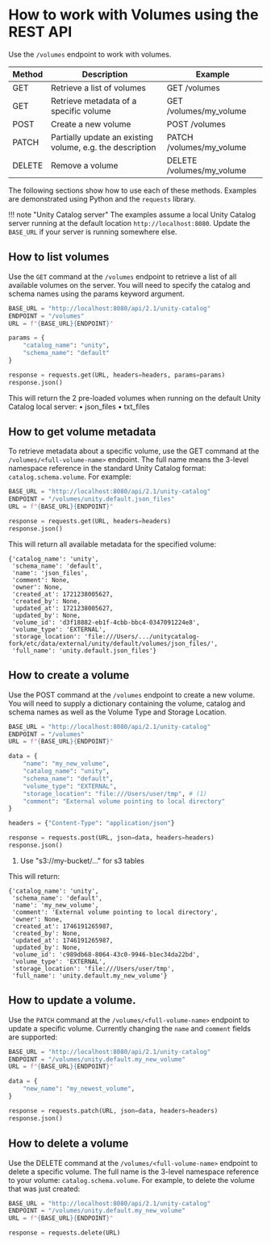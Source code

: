 # How to work with Volumes using the REST API

Use the `/volumes` endpoint to work with volumes.

| Method | Description                                               | Example                   |
| ------ | --------------------------------------------------------- | ------------------------- |
| GET    | Retrieve a list of volumes                                | GET /volumes              |
| GET    | Retrieve metadata of a specific volume                    | GET /volumes/my_volume    |
| POST   | Create a new volume                                       | POST /volumes             |
| PATCH  | Partially update an existing volume, e.g. the description | PATCH /volumes/my_volume  |
| DELETE | Remove a volume                                           | DELETE /volumes/my_volume |

The following sections show how to use each of these methods. Examples are demonstrated using Python and the `requests` library.

<!-- prettier-ignore -->
!!! note "Unity Catalog server"
    The examples assume a local Unity Catalog server running at the default location `http://localhost:8080`. Update the `BASE_URL` if your server is running somewhere else.

## How to list volumes

Use the `GET` command at the `/volumes` endpoint to retrieve a list of all available volumes on the server. You will need to specify the catalog and schema names using the params keyword argument.

```python
BASE_URL = "http://localhost:8080/api/2.1/unity-catalog"
ENDPOINT = "/volumes"
URL = f"{BASE_URL}{ENDPOINT}"

params = {
    "catalog_name": "unity",
    "schema_name": "default"
}

response = requests.get(URL, headers=headers, params=params)
response.json()
```

This will return the 2 pre-loaded volumes when running on the default Unity Catalog local server:
• json_files
• txt_files

## How to get volume metadata

To retrieve metadata about a specific volume, use the GET command at the `/volumes/<full-volume-name>` endpoint. The full name means the 3-level namespace reference in the standard Unity Catalog format: `catalog.schema.volume`. For example:

```python
BASE_URL = "http://localhost:8080/api/2.1/unity-catalog"
ENDPOINT = "/volumes/unity.default.json_files"
URL = f"{BASE_URL}{ENDPOINT}"

response = requests.get(URL, headers=headers)
response.json()
```

This will return all available metadata for the specified volume:

```
{'catalog_name': 'unity',
 'schema_name': 'default',
 'name': 'json_files',
 'comment': None,
 'owner': None,
 'created_at': 1721238005627,
 'created_by': None,
 'updated_at': 1721238005627,
 'updated_by': None,
 'volume_id': 'd3f18882-eb1f-4cbb-bbc4-0347091224e8',
 'volume_type': 'EXTERNAL',
 'storage_location': 'file:///Users/.../unitycatalog-fork/etc/data/external/unity/default/volumes/json_files/',
 'full_name': 'unity.default.json_files'}
```

## How to create a volume

Use the POST command at the `/volumes` endpoint to create a new volume. You will need to supply a dictionary containing the volume, catalog and schema names as well as the Volume Type and Storage Location.

```python
BASE_URL = "http://localhost:8080/api/2.1/unity-catalog"
ENDPOINT = "/volumes"
URL = f"{BASE_URL}{ENDPOINT}"

data = {
    "name": "my_new_volume",
    "catalog_name": "unity",
    "schema_name": "default",
    "volume_type": "EXTERNAL",
    "storage_location": "file:///Users/user/tmp", # (1)
    "comment": "External volume pointing to local directory"
}

headers = {"Content-Type": "application/json"}

response = requests.post(URL, json=data, headers=headers)
response.json()
```

1. Use "s3://my-bucket/..." for s3 tables

This will return:

```
{'catalog_name': 'unity',
 'schema_name': 'default',
 'name': 'my_new_volume',
 'comment': 'External volume pointing to local directory',
 'owner': None,
 'created_at': 1746191265987,
 'created_by': None,
 'updated_at': 1746191265987,
 'updated_by': None,
 'volume_id': 'c989db68-8064-43c0-9946-b1ec34da22bd',
 'volume_type': 'EXTERNAL',
 'storage_location': 'file:///Users/user/tmp',
 'full_name': 'unity.default.my_new_volume'}
```

## How to update a volume.

Use the `PATCH` command at the `/volumes/<full-volume-name>` endpoint to update a specific volume. Currently changing the `name` and `comment` fields are supported:

```python
BASE_URL = "http://localhost:8080/api/2.1/unity-catalog"
ENDPOINT = "/volumes/unity.default.my_new_volume"
URL = f"{BASE_URL}{ENDPOINT}"

data = {
    "new_name": "my_newest_volume",
}

response = requests.patch(URL, json=data, headers=headers)
response.json()
```

## How to delete a volume

Use the DELETE command at the `/volumes/<full-volume-name>` endpoint to delete a specific volume. The full name is the 3-level namespace reference to your volume: `catalog.schema.volume`. For example, to delete the volume that was just created:

```python
BASE_URL = "http://localhost:8080/api/2.1/unity-catalog"
ENDPOINT = "/volumes/unity.default.my_new_volume"
URL = f"{BASE_URL}{ENDPOINT}"

response = requests.delete(URL)
```

